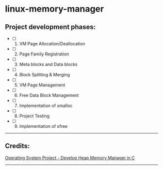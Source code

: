 # linux-memory-manager

## Project development phases:

- [ ] 1. VM Page Allocation/Deallocation
- [ ] 2. Page Family Registration
- [ ] 3. Meta blocks and Data blocks
- [ ] 4. Block Splitting & Merging
- [ ] 5. VM Page Management
- [ ] 6. Free Data Block Management
- [ ] 7. Implementation of xmalloc
- [ ] 8. Project Testing
- [ ] 9. Implementation of xfree

---

## Credits:
[Operating System Project - Develop Heap Memory Manager in C](https://www.udemy.com/course/os-project-lmm/)

---
